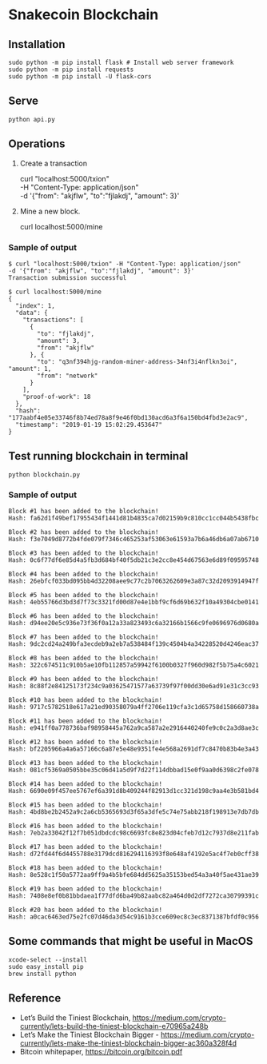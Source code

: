 # Snakecoin Blockchain

## Installation
    sudo python -m pip install flask # Install web server framework
    sudo python -m pip install requests
    sudo python -m pip install -U flask-cors

## Serve
    python api.py

## Operations
1. Create a transaction


    curl "localhost:5000/txion" \
         -H "Content-Type: application/json" \
         -d '{"from": "akjflw", "to":"fjlakdj", "amount": 3}'

2. Mine a new block.


    curl localhost:5000/mine

### Sample of output

```
$ curl "localhost:5000/txion" -H "Content-Type: application/json"          -d '{"from": "akjflw", "to":"fjlakdj", "amount": 3}'
Transaction submission successful

$ curl localhost:5000/mine
{
  "index": 1,
  "data": {
    "transactions": [
      {
        "to": "fjlakdj",
        "amount": 3,
        "from": "akjflw"
      }, {
        "to": "q3nf394hjg-random-miner-address-34nf3i4nflkn3oi", "amount": 1,
        "from": "network"
      }
    ],
    "proof-of-work": 18
  },
  "hash": "177aabf4e05e33746f8b74ed78a8f9e46f0bd130acd6a3f6a150bd4fbd3e2ac9",
  "timestamp": "2019-01-19 15:02:29.453647"
}
```

## Test running blockchain in terminal
    python blockchain.py

### Sample of output
```
Block #1 has been added to the blockchain!
Hash: fa62d1f49bef17955434f1441d81b4835ca7d02159b9c810cc1cc044b5438fbc

Block #2 has been added to the blockchain!
Hash: f3e7049d8772b4fde079f7346c465253af53063e61593a7b6a46db6a07ab6710

Block #3 has been added to the blockchain!
Hash: 0c6f77df6e85d4a5fb3d684bf40f5db21c3e2cc8e454d67563e6d89f09595748

Block #4 has been added to the blockchain!
Hash: 26ebfcf033bd095bb4d32208aee9c77c2b7063262609e3a87c32d2093914947f

Block #5 has been added to the blockchain!
Hash: 4eb55766d3bd3d7f73c3321fd00d87e4e1bbf9cf6d69b632f10a49304cbe0141

Block #6 has been added to the blockchain!
Hash: d94ee20e5c936e73f36f0a12a33a823493c6a32166b1566c9fe0696976d0680a

Block #7 has been added to the blockchain!
Hash: 9dc2cd24a249bfa3ecdeb9a2eb7a538484f139c4504b4a34228520d4246eac37

Block #8 has been added to the blockchain!
Hash: 322c674511c910b5ae10fb112857a59942f6100b0327f960d982f5b75a4c6021

Block #9 has been added to the blockchain!
Hash: 8c88f2e84125173f234c9a03625471577a63739f97f00dd30e6ad91e31c3cc93

Block #10 has been added to the blockchain!
Hash: 9717c5782518e617a21ed90358079a4ff2706e119cfa3c1d65758d158660738a

Block #11 has been added to the blockchain!
Hash: e941ff0a778736baf98958445a762a9ca587a2e2916440240fe9c0c2a3d8ae3c

Block #12 has been added to the blockchain!
Hash: bf2205966a4a6a57166c6a87e5e48e9351fe4e568a2691df7c8470b83b4e3a43

Block #13 has been added to the blockchain!
Hash: 081cf5369a0505bbe35c06d41a5d9f7d22f114dbbad15e0f9aa0d6398c2fe078

Block #14 has been added to the blockchain!
Hash: 6690e09f457ee5767ef6a391d8b409244f82913d1cc321d198c9aa4e3b581bd4

Block #15 has been added to the blockchain!
Hash: 4bd8be2b2452a9c2a6cb5365693d3f65a3dfe5c74e75abb218f198913e7db7db

Block #16 has been added to the blockchain!
Hash: 7eb2a33042f12f7b051dbdcdc98c6693fc8e823d04cfeb7d12c7937d8e211fab

Block #17 has been added to the blockchain!
Hash: d72fd44f6d4455788e3179dcd816294116393f8e648af4192e5ac4f7eb0cff38

Block #18 has been added to the blockchain!
Hash: 8e528c1f50a5772aa9ff9a4b5bfe684dd5625a35153bed54a3a40f5ae431ae39

Block #19 has been added to the blockchain!
Hash: 7408e8ef0b81bbdaea1f77dfd6ba49b82aabc82a464d0d2df7272ca30799391c

Block #20 has been added to the blockchain!
Hash: a0cac6463ed75e2fc07d46da3d54c9161b3cce609ec8c3ec8371387bfdf0c956
```

## Some commands that might be useful in MacOS
    xcode-select --install
    sudo easy_install pip
    brew install python

## Reference
* Let’s Build the Tiniest Blockchain, https://medium.com/crypto-currently/lets-build-the-tiniest-blockchain-e70965a248b
* Let’s Make the Tiniest Blockchain Bigger - https://medium.com/crypto-currently/lets-make-the-tiniest-blockchain-bigger-ac360a328f4d
* Bitcoin whitepaper, https://bitcoin.org/bitcoin.pdf
